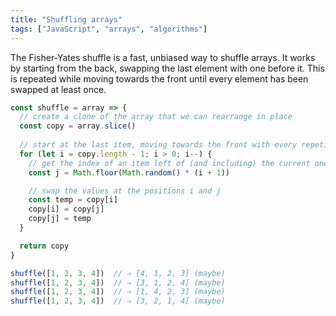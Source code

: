 ```yaml
---
title: "Shuffling arrays"
tags: ["JavaScript", "arrays", "algorithms"]
---
```

The Fisher-Yates shuffle is a fast, unbiased way to shuffle arrays. It works by starting from the back, swapping the last element with one before it. This is repeated while moving towards the front until every element has been swapped at least once.

```js
const shuffle = array => {
  // create a clone of the array that we can rearrange in place
  const copy = array.slice()
  
  // start at the last item, moving towards the front with every repetition
  for (let i = copy.length - 1; i > 0; i--) {
    // get the index of an item left of (and including) the current one
    const j = Math.floor(Math.random() * (i + 1))

    // swap the values at the positions i and j
    const temp = copy[i]
    copy[i] = copy[j]
    copy[j] = temp
  }

  return copy
}

shuffle([1, 2, 3, 4])  // ⇒ [4, 1, 2, 3] (maybe)
shuffle([1, 2, 3, 4])  // ⇒ [3, 1, 2, 4] (maybe)
shuffle([1, 2, 3, 4])  // ⇒ [1, 4, 2, 3] (maybe)
shuffle([1, 2, 3, 4])  // ⇒ [3, 2, 1, 4] (maybe)
```
